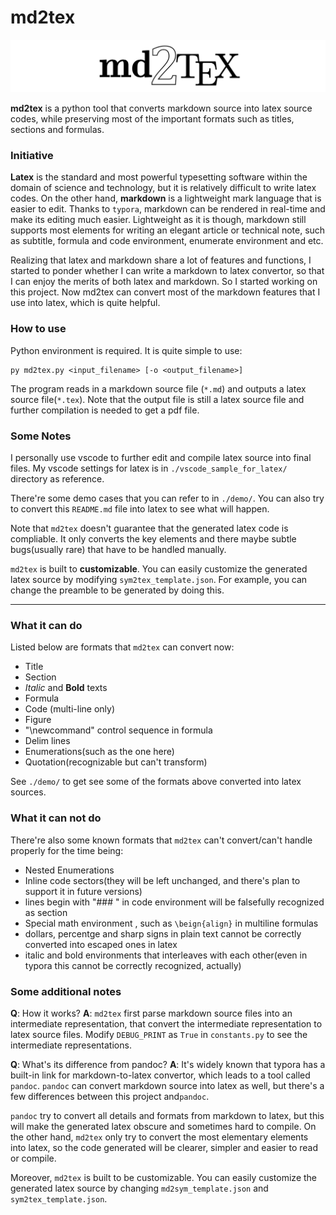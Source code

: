 # md2tex

![](logo/md2tex.png)

**md2tex** is a python tool that converts markdown source into latex source codes, while preserving most of the important formats such as titles, sections and formulas.

### Initiative

**Latex** is the standard and most powerful typesetting software within the domain of science and technology, but it is relatively difficult to write latex codes. On the other hand, **markdown** is a lightweight mark language that is easier to edit. Thanks to `typora`, markdown can be rendered in real-time and make its editing much easier. Lightweight as it is though, markdown still supports most elements for writing an elegant article or technical note, such as subtitle, formula and code environment, enumerate environment and etc. 

Realizing that latex and markdown share a lot of features and functions, I started to ponder whether I can write a markdown to latex convertor, so that I can enjoy the merits of both latex and markdown. So I started working on this project. Now md2tex can convert most of the markdown features that I use into latex, which is quite helpful.

### How to use

Python environment is required. It is quite simple to use: 

```
py md2tex.py <input_filename> [-o <output_filename>]
```

The program reads in a markdown source file (`*.md`) and outputs a latex source file(`*.tex`). Note that the output file is still a latex source file and further compilation is needed to get a pdf file. 

### Some Notes

I personally use vscode to further edit and compile latex source into final files. My vscode settings for latex is in `./vscode_sample_for_latex/` directory as reference.

There're some demo cases that you can refer to in `./demo/`. You can also try to convert this `README.md` file into latex to see what will happen.

Note that `md2tex` doesn't guarantee that the generated latex code is compliable. It only converts the key elements and there maybe subtle bugs(usually rare) that have to be handled manually.

`md2tex` is built to **customizable**.  You can easily customize the generated latex source by modifying `sym2tex_template.json`. For example, you can change the preamble to be generated by doing this.

***

### What it can do

Listed below are formats that `md2tex` can convert now:

+ Title
+ Section
+ *Italic* and **Bold** texts
+ Formula
+ Code (multi-line only)
+ Figure
+ "\newcommand" control sequence in formula
+ Delim lines
+ Enumerations(such as the one here)
+ Quotation(recognizable but can't transform)

See `./demo/` to get see some of the formats above converted into latex sources.

### What it can not do

There're also some known formats that `md2tex` can't convert/can't handle properly for the time being:

+ Nested Enumerations
+ Inline code sectors(they will be left unchanged, and there's plan to support it in future versions)
+ lines begin with "### " in code environment will be falsefully recognized as section
+ Special math environment , such as `\beign{align}` in multiline formulas
+ dollars, percentge and sharp signs in plain text cannot be correctly converted into escaped ones in latex
+ italic and bold environments that interleaves with each other(even in typora this cannot be correctly recognized, actually)

### Some additional notes

**Q**: How it works?
**A**: `md2tex` first parse markdown source files into an intermediate representation, that convert the intermediate representation to latex source files. Modify `DEBUG_PRINT` as `True` in `constants.py` to see the intermediate representations.

**Q**: What's its difference from pandoc?
**A**: It's widely known that typora has a built-in link for markdown-to-latex convertor, which leads to a tool called `pandoc`. `pandoc` can convert markdown source into latex as well, but there's a few differences between this project and`pandoc`.

`pandoc` try to convert all details and formats from markdown to latex, but this will make the generated latex obscure and sometimes hard to compile. On the other hand, `md2tex` only try to convert the most elementary elements into latex, so the code generated will be clearer, simpler and easier to read or compile. 

Moreover, `md2tex` is built to be customizable. You can easily customize the generated latex source by changing `md2sym_template.json` and `sym2tex_template.json`.

